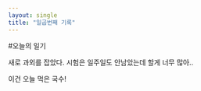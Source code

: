```yaml
---
layout: single
title: "일곱번째 기록"
---
```


#오늘의 일기

새로 과외를 잡았다.
시험은 일주일도 안남았는데 할게 너무 많아..

이건 오늘 먹은 국수!
